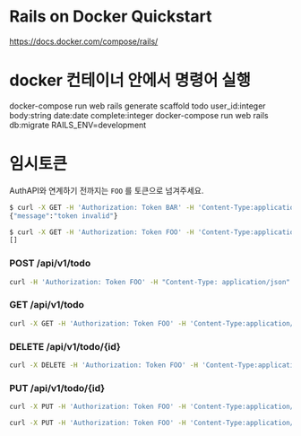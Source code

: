 # Rails on Docker Quickstart

https://docs.docker.com/compose/rails/

# docker 컨테이너 안에서 명령어 실행

docker-compose run web rails generate scaffold todo user_id:integer body:string date:date complete:integer
docker-compose run web rails db:migrate RAILS_ENV=development

# 임시토큰

AuthAPI와 연계하기 전까지는 `FOO` 를 토큰으로 넘겨주세요.

```sh
$ curl -X GET -H 'Authorization: Token BAR' -H 'Content-Type:application/json' http://0.0.0.0:3000/api/v1/todo
{"message":"token invalid"}
```

```sh
$ curl -X GET -H 'Authorization: Token FOO' -H 'Content-Type:application/json' http://0.0.0.0:3000/api/v1/todo
[]
```

### POST /api/v1/todo

```sh
curl -H 'Authorization: Token FOO' -H "Content-Type: application/json" -d '{"todo":{"body": "u-kan", "date": "2019/10/01"}}' http://0.0.0.0:3000/api/v1/todo
```

### GET /api/v1/todo

```sh
curl -X GET -H 'Authorization: Token FOO' -H 'Content-Type:application/json' http://0.0.0.0:3000/api/v1/todo
```

### DELETE /api/v1/todo/{id}

```sh
curl -X DELETE -H 'Authorization: Token FOO' -H 'Content-Type:application/json' http://0.0.0.0:3000/api/v1/todo/{id}
```

### PUT /api/v1/todo/{id}

```sh
curl -X PUT -H 'Authorization: Token FOO' -H 'Content-Type:application/json' -d '{"todo":{"complete": "1"}}' http://0.0.0.0:3000/api/v1/todo/1
```

```sh
curl -X PUT -H 'Authorization: Token FOO' -H 'Content-Type:application/json' -d '{"todo":{"body": "body"}}' http://0.0.0.0:3000/api/v1/todo/1
```
